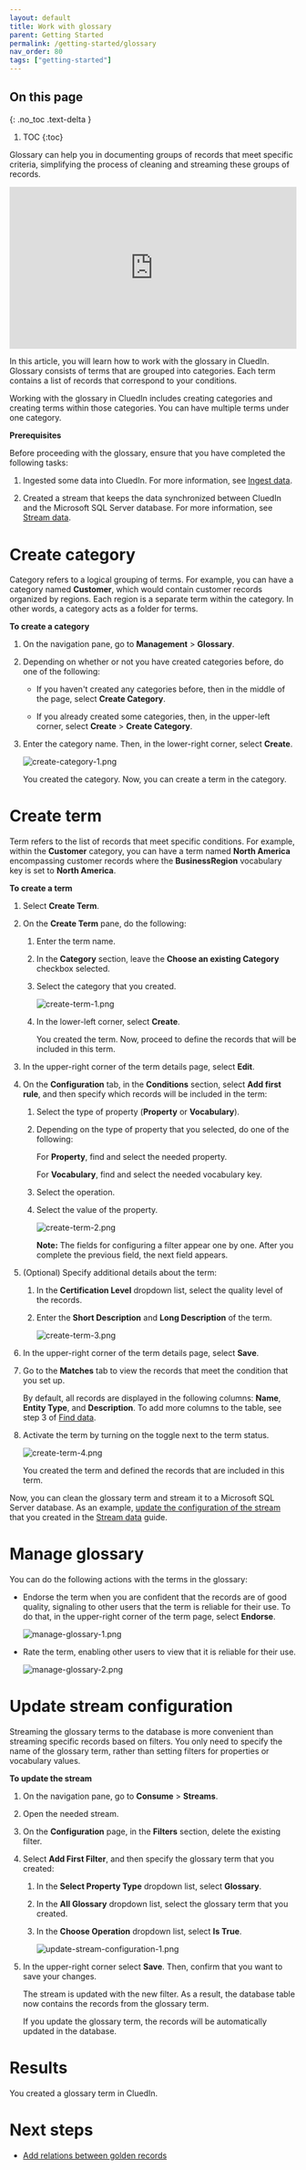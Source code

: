 ```yaml
---
layout: default
title: Work with glossary
parent: Getting Started
permalink: /getting-started/glossary
nav_order: 80
tags: ["getting-started"]
---
```

## On this page
{: .no_toc .text-delta }
1. TOC
{:toc}

Glossary can help you in documenting groups of records that meet specific criteria, simplifying the process of cleaning and streaming these groups of records.

<div style="padding:56.25% 0 0 0;position:relative;">
<iframe src="https://player.vimeo.com/video/853694351?badge=0&amp;autopause=0&amp;player_id=0&amp;app_id=58479" frameborder="0" allow="autoplay; fullscreen; picture-in-picture" style="position:absolute;top:0;left:0;width:100%;height:100%;" 
title="Getting started with Glossary in CluedIn"></iframe>
</div>

In this article, you will learn how to work with the glossary in CluedIn. Glossary consists of terms that are grouped into categories. Each term contains a list of records that correspond to your conditions.

Working with the glossary in CluedIn includes creating categories and creating terms within those categories. You can have multiple terms under one category.

**Prerequisites**

Before proceeding with the glossary, ensure that you have completed the following tasks:

1. Ingested some data into CluedIn. For more information, see [Ingest data](/getting-started/data-ingestion).

1. Created a stream that keeps the data synchronized between CluedIn and the Microsoft SQL Server database. For more information, see [Stream data](/getting-started/data-streaming).

# Create category

Category refers to a logical grouping of terms. For example, you can have a category named **Customer**, which would contain customer records organized by regions. Each region is a separate term within the category. In other words, a category acts as a folder for terms.

**To create a category**

1. On the navigation pane, go to **Management** > **Glossary**.

1. Depending on whether or not you have created categories before, do one of the following:

    - If you haven't created any categories before, then in the middle of the page, select **Create Category**.

    - If you already created some categories, then, in the upper-left corner, select **Create** > **Create Category**. 

1. Enter the category name. Then, in the lower-right corner, select **Create**.

    ![create-category-1.png](../../assets/images/getting-started/glossary/create-category-1.png)

    You created the category. Now, you can create a term in the category.

# Create term

Term refers to the list of records that meet specific conditions. For example, within the **Customer** category, you can have a term named **North America** encompassing customer records where the **BusinessRegion** vocabulary key is set to **North America**. 

**To create a term**

1. Select **Create Term**.

1. On the **Create Term** pane, do the following:

    1. Enter the term name.

    1. In the **Category** section, leave the **Choose an existing Category** checkbox selected.

    1. Select the category that you created.

        ![create-term-1.png](../../assets/images/getting-started/glossary/create-term-1.png)

    1. In the lower-left corner, select **Create**.

        You created the term. Now, proceed to define the records that will be included in this term.

1. In the upper-right corner of the term details page, select **Edit**.

1. On the **Configuration** tab, in the **Conditions** section, select **Add first rule**, and then specify which records will be included in the term:

    1. Select the type of property (**Property** or **Vocabulary**).

    1. Depending on the type of property that you selected, do one of the following:

        For **Property**, find and select the needed property.

        For **Vocabulary**, find and select the needed vocabulary key.

    1. Select the operation.

    1. Select the value of the property.

        ![create-term-2.png](../../assets/images/getting-started/glossary/create-term-2.png)

        **Note:** The fields for configuring a filter appear one by one. After you complete the previous field, the next field appears.

1. (Optional) Specify additional details about the term:

    1. In the **Certification Level** dropdown list, select the quality level of the records.

    1. Enter the **Short Description** and **Long Description** of the term.

        ![create-term-3.png](../../assets/images/getting-started/glossary/create-term-3.png)

1. In the upper-right corner of the term details page, select **Save**.

1. Go to the **Matches** tab to view the records that meet the condition that you set up.

    By default, all records are displayed in the following columns: **Name**, **Entity Type**, and **Description**. To add more columns to the table, see step 3 of [Find data](/getting-started/manual-data-cleaning#find-data).

1. Activate the term by turning on the toggle next to the term status.

    ![create-term-4.png](../../assets/images/getting-started/glossary/create-term-4.png)

    You created the term and defined the records that are included in this term.

Now, you can clean the glossary term and stream it to a Microsoft SQL Server database. As an example, [update the configuration of the stream](#update-stream-configuration) that you created in the [Stream data](/getting-started/data-streaming) guide.

# Manage glossary

You can do the following actions with the terms in the glossary:

- Endorse the term when you are confident that the records are of good quality, signaling to other users that the term is reliable for their use. To do that, in the upper-right corner of the term page, select **Endorse**.

    ![manage-glossary-1.png](../../assets/images/getting-started/glossary/manage-glossary-1.png)

- Rate the term, enabling other users to view that it is reliable for their use.

    ![manage-glossary-2.png](../../assets/images/getting-started/glossary/manage-glossary-2.png)

# Update stream configuration

Streaming the glossary terms to the database is more convenient than streaming specific records based on filters. You only need to specify the name of the glossary term, rather than setting filters for properties or vocabulary values.

**To update the stream**

1. On the navigation pane, go to **Consume** > **Streams**.

1. Open the needed stream.

1. On the **Configuration** page, in the **Filters** section, delete the existing filter.

1. Select **Add First Filter**, and then specify the glossary term that you created:

    1. In the **Select Property Type** dropdown list, select **Glossary**.

    1. In the **All Glossary** dropdown list, select the glossary term that you created.

    1. In the **Choose Operation** dropdown list, select **Is True**.

        ![update-stream-configuration-1.png](../../assets/images/getting-started/glossary/update-stream-configuration-1.png)

1. In the upper-right corner select **Save**. Then, confirm that you want to save your changes.

    The stream is updated with the new filter. As a result, the database table now contains the records from the glossary  term.

    If you update the glossary term, the records will be automatically updated in the database.

# Results

You created a glossary term in CluedIn.

# Next steps

- [Add relations between golden records](/getting-started/relations)
